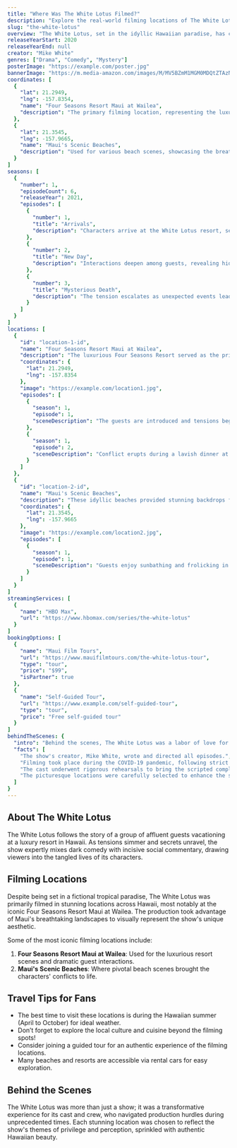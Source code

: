 ```yaml
---
title: "Where Was The White Lotus Filmed?"
description: "Explore the real-world filming locations of The White Lotus, from the luxurious Hawaiian resort to breathtaking landscapes across the islands."
slug: "the-white-lotus"
overview: "The White Lotus, set in the idyllic Hawaiian paradise, has captivated audiences with its sharp social commentary and dark humor. Despite being set in a fictional resort, the series was primarily filmed in various stunning locations across Hawaii."
releaseYearStart: 2020
releaseYearEnd: null
creator: "Mike White"
genres: ["Drama", "Comedy", "Mystery"]
posterImage: "https://example.com/poster.jpg"
bannerImage: "https://m.media-amazon.com/images/M/MV5BZmM1MGM0MDQtZTAzNy00ZGJkLWI4MDUtNjBmMzdhYjhlM2QwXkEyXkFqcGc@._V1_SX300.jpg"
coordinates: [
  { 
    "lat": 21.2949, 
    "lng": -157.8354, 
    "name": "Four Seasons Resort Maui at Wailea", 
    "description": "The primary filming location, representing the luxurious setting of the show."
  },
  { 
    "lat": 21.3545, 
    "lng": -157.9665, 
    "name": "Maui's Scenic Beaches", 
    "description": "Used for various beach scenes, showcasing the breathtaking Hawaiian coastline."
  }
]
seasons: [
  {
    "number": 1,
    "episodeCount": 6,
    "releaseYear": 2021,
    "episodes": [
      {
        "number": 1,
        "title": "Arrivals",
        "description": "Characters arrive at the White Lotus resort, setting the stage for unfolding drama."
      },
      {
        "number": 2,
        "title": "New Day",
        "description": "Interactions deepen among guests, revealing hidden tensions."
      },
      {
        "number": 3,
        "title": "Mysterious Death",
        "description": "The tension escalates as unexpected events lead to a shocking revelation."
      }
    ]
  }
]
locations: [
  {
    "id": "location-1-id",
    "name": "Four Seasons Resort Maui at Wailea",
    "description": "The luxurious Four Seasons Resort served as the primary backdrop for The White Lotus. The stunning ocean views and lavish amenities made it the perfect setting for the show's critique of wealth and privilege. Notable scenes include guest interactions and pivotal plot developments throughout the series.",
    "coordinates": {
      "lat": 21.2949,
      "lng": -157.8354
    },
    "image": "https://example.com/location1.jpg",
    "episodes": [
      {
        "season": 1,
        "episode": 1,
        "sceneDescription": "The guests are introduced and tensions begin to rise."
      },
      {
        "season": 1,
        "episode": 2,
        "sceneDescription": "Conflict erupts during a lavish dinner at the resort."
      }
    ]
  },
  {
    "id": "location-2-id",
    "name": "Maui's Scenic Beaches",
    "description": "These idyllic beaches provided stunning backdrops for the guests' adventures and mischief. The picturesque settings highlight both the beauty and isolation of the characters as their stories unfold against the natural allure of Hawaii.",
    "coordinates": {
      "lat": 21.3545,
      "lng": -157.9665
    },
    "image": "https://example.com/location2.jpg",
    "episodes": [
      {
        "season": 1,
        "episode": 1,
        "sceneDescription": "Guests enjoy sunbathing and frolicking in the ocean."
      }
    ]
  }
]
streamingServices: [
  {
    "name": "HBO Max",
    "url": "https://www.hbomax.com/series/the-white-lotus"
  }
]
bookingOptions: [
  {
    "name": "Maui Film Tours",
    "url": "https://www.mauifilmtours.com/the-white-lotus-tour",
    "type": "tour",
    "price": "$99",
    "isPartner": true
  },
  {
    "name": "Self-Guided Tour",
    "url": "https://www.example.com/self-guided-tour",
    "type": "tour",
    "price": "Free self-guided tour"
  }
]
behindTheScenes: {
  "intro": "Behind the scenes, The White Lotus was a labor of love for creator Mike White, showcasing stunning Hawaiian beauty while delving into complex human relationships.",
  "facts": [
    "The show's creator, Mike White, wrote and directed all episodes.",
    "Filming took place during the COVID-19 pandemic, following strict safety protocols.",
    "The cast underwent rigorous rehearsals to bring the scripted complexities to life.",
    "The picturesque locations were carefully selected to enhance the series' themes."
  ]
}
---
```


## About The White Lotus

The White Lotus follows the story of a group of affluent guests vacationing at a luxury resort in Hawaii. As tensions simmer and secrets unravel, the show expertly mixes dark comedy with incisive social commentary, drawing viewers into the tangled lives of its characters.

## Filming Locations

Despite being set in a fictional tropical paradise, The White Lotus was primarily filmed in stunning locations across Hawaii, most notably at the iconic Four Seasons Resort Maui at Wailea. The production took advantage of Maui's breathtaking landscapes to visually represent the show's unique aesthetic.

Some of the most iconic filming locations include:

1. **Four Seasons Resort Maui at Wailea**: Used for the luxurious resort scenes and dramatic guest interactions.
2. **Maui's Scenic Beaches**: Where pivotal beach scenes brought the characters' conflicts to life.

## Travel Tips for Fans

- The best time to visit these locations is during the Hawaiian summer (April to October) for ideal weather.
- Don’t forget to explore the local culture and cuisine beyond the filming spots!
- Consider joining a guided tour for an authentic experience of the filming locations.
- Many beaches and resorts are accessible via rental cars for easy exploration.

## Behind the Scenes

The White Lotus was more than just a show; it was a transformative experience for its cast and crew, who navigated production hurdles during unprecedented times. Each stunning location was chosen to reflect the show's themes of privilege and perception, sprinkled with authentic Hawaiian beauty.